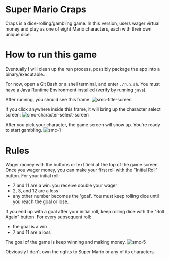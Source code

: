 # Super Mario Craps
Craps is a dice-rolling/gambling game. In this version, users wager virtual money and play
as one of eight Mario characters, each with their own unique dice.

# How to run this game
Eventually I will clean up the run process, possibly package the app into a 
binary/executable...

For now, open a Git Bash or a shell terminal, and enter `./run.sh`. You must have a Java Runtime Environment installed (verify by running `java`). 

After running, you should see this frame:
![smc-title-screen](https://user-images.githubusercontent.com/78334282/136995440-773e7c44-b7aa-48aa-9f78-e49cf9969e6a.png)


If you click anywhere inside this frame, it will bring up the character select screen:
![smc-character-select-screen](https://user-images.githubusercontent.com/78334282/136995450-c680513d-1203-4ff6-9cdd-70b881ed279e.png)


After you pick your character, the game screen will show up. You're ready to start gambling.
![smc-1](https://user-images.githubusercontent.com/78334282/136995553-d5d45f04-3be3-460f-977e-2be98bce9a32.png)

# Rules
Wager money with the buttons or text field at the top of the game screen. Once you wager money, you can make your first roll with the "Initial Roll" button. For your initial roll:
<ul>
         <li>7 and 11 are a win: you receive double your wager</li>
         <li>2, 3, and 12 are a loss</li>
         <li>any other number becomes the 'goal'. You must keep rolling dice until you reach the goal or lose.</li>
</ul>


If you end up with a goal after your initial roll, keep rolling dice with the "Roll Again" button. For every subsequent roll:
 <ul>
         <li>the goal is a win</li>
         <li>7 and 11 are a loss</li>
</ul>


The goal of the game is keep winning and making money.
![smc-5](https://user-images.githubusercontent.com/78334282/136995610-b3934bca-d5a9-4bbb-8af7-091769f78417.png)


Obviously I don't own the rights to Super Mario or any of its characters.
